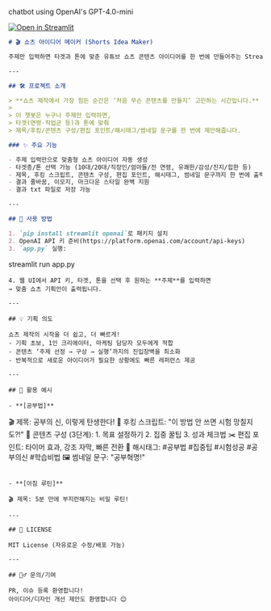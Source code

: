 chatbot using OpenAI's GPT-4.0-mini

[![Open in Streamlit](https://static.streamlit.io/badges/streamlit_badge_black_white.svg)](https://chatbot-template.streamlit.app/)

```markdown
# 🎬 쇼츠 아이디어 메이커 (Shorts Idea Maker)

주제만 입력하면 타겟과 톤에 맞춘 유튜브 쇼츠 콘텐츠 아이디어를 한 번에 만들어주는 Streamlit 챗봇

---

## 🛠️ 프로젝트 소개

> **쇼츠 제작에서 가장 힘든 순간은 ‘처음 무슨 콘텐츠를 만들지’ 고민하는 시간입니다.**
>  
> 이 챗봇은 누구나 주제만 입력하면,  
> 타겟(연령·직업군 등)과 톤에 맞춰  
> 제목/후킹/콘텐츠 구성/편집 포인트/해시태그/썸네일 문구를 한 번에 제안해줍니다.

### ✨ 주요 기능

- 주제 입력만으로 맞춤형 쇼츠 아이디어 자동 생성
- 타겟층/톤 선택 가능 (10대/20대/직장인/엄마들/전 연령, 유쾌한/감성/진지/힙한 등)
- 제목, 후킹 스크립트, 콘텐츠 구성, 편집 포인트, 해시태그, 썸네일 문구까지 한 번에 출력
- 결과 줄바꿈, 이모지, 마크다운 스타일 완벽 지원
- 결과 txt 파일로 저장 가능

---

## 🚀 사용 방법

1. `pip install streamlit openai`로 패키지 설치
2. OpenAI API 키 준비(https://platform.openai.com/account/api-keys)
3. `app.py` 실행:  
```

streamlit run app.py

```
4. 웹 UI에서 API 키, 타겟, 톤을 선택 후 원하는 **주제**를 입력하면  
→ 맞춤 쇼츠 기획안이 출력됩니다.

---

## 💡 기획 의도

쇼츠 제작의 시작을 더 쉽고, 더 빠르게!
- 기획 초보, 1인 크리에이터, 마케팅 담당자 모두에게 적합
- 콘텐츠 ‘주제 선정 → 구상 → 실행’까지의 진입장벽을 최소화
- 반복적으로 새로운 아이디어가 필요한 상황에도 빠른 레퍼런스 제공

---

## 🎯 활용 예시

- **[공부법]**  
```

🎬 제목: 공부의 신, 이렇게 탄생한다!
🧲 후킹 스크립트: "이 방법 안 쓰면 시험 망칠지도?!"
📄 콘텐츠 구성 (3단계): 1. 목표 설정하기 2. 집중 꿀팁 3. 성과 체크법
✂️ 편집 포인트: 타이머 효과, 강조 자막, 빠른 전환
🔖 해시태그: #공부법 #집중팁 #시험성공 #공부의신 #학습비법
🖼️ 썸네일 문구: "공부혁명!"

```

- **[아침 루틴]**  

🎬 제목: 5분 만에 부지런해지는 비밀 루틴!

---

## 📝 LICENSE

MIT License (자유로운 수정/배포 가능)

---

## 🙋‍♂️ 문의/기여

PR, 이슈 등록 환영합니다!  
아이디어/디자인 개선 제안도 환영합니다 😊

```

